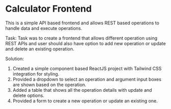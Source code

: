 # Calculator Frontend

This is a simple API based frontend and allows REST based operations to handle data and execute operations.

Task:
Task was to create a frontend that allows different operation using REST APIs and user should also have option to add new operation or update and delete an existing operation.

Solution:
1. Created a simple component based ReactJS project with Tailwind CSS integration for styling.
2. Provided a dropdown to select an operation and argument input boxes are shown based on the operation.
3. Added a table that shows all the operation details with update and delete options.
4. Provided a form to create a new operation or update an existing one.